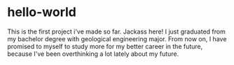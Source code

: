 # hello-world

This is the first project i've made so far.
Jackass here! I just graduated from my bachelor degree with geological engineering major. From now on, I have promised to myself to study more for my better career in the future, because I've been overthinking a lot lately about my future. 
